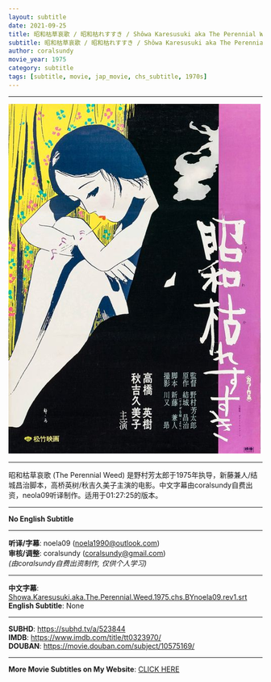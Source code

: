 ```yaml
---
layout: subtitle
date: 2021-09-25
title: 昭和枯草哀歌 / 昭和枯れすすき / Shôwa Karesusuki aka The Perennial Weed 1975 Subtitle (Chinese)
subtitle: 昭和枯草哀歌 / 昭和枯れすすき / Shôwa Karesusuki aka The Perennial Weed 1975 Subtitle (Chinese)
author: coralsundy
movie_year: 1975
category: subtitle
tags: [subtitle, movie, jap_movie, chs_subtitle, 1970s]
---
```


------

<img src="../assets/tt0323970.jpg" alt="tt0323970_cover_art" />

------

昭和枯草哀歌 (The Perennial Weed) 是野村芳太郎于1975年执导，新藤兼人/结城昌治脚本，高桥英树/秋吉久美子主演的电影。中文字幕由coralsundy自费出资，neola09听译制作。适用于01:27:25的版本。

------

**No English Subtitle**

------

**听译/字幕**: noela09 (noela1990@outlook.com)<br>
**审核/调整**: coralsundy (coralsundy@gmail.com)<br>
*(由coralsundy自费出资制作, 仅供个人学习)*

------

**中文字幕**: [Showa.Karesusuki.aka.The.Perennial.Weed.1975.chs.BYnoela09.rev1.srt](../subtitles/Showa.Karesusuki.aka.The.Perennial.Weed.1975.chs.BYnoela09.rev1.srt)<br>
**English Subtitle**: None

------

**SUBHD**: <https://subhd.tv/a/523844><br>
**IMDB**: <https://www.imdb.com/title/tt0323970/><br>
**DOUBAN**: <https://movie.douban.com/subject/10575169/>

------

**More Movie Subtitles on My Website**: <a href='{% post_url 2021-01-10-subtitles-summary-list %}'>CLICK HERE</a>



